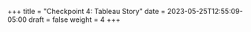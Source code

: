 +++
title = "Checkpoint 4: Tableau Story"
date = 2023-05-25T12:55:09-05:00
draft = false
weight = 4
+++

